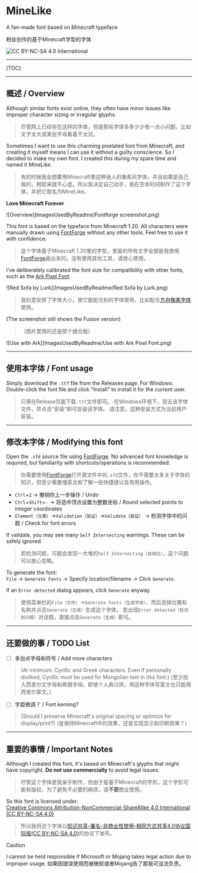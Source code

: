 # MineLike

A fan-made font based on Minecraft typeface

粉丝创作的基于Minecraft字型的字体

![CC BY-NC-SA 4.0 International](http://mirrors.creativecommons.org/presskit/buttons/88x31/svg/by-nc-sa.svg)

---

[TOC]

---

## 概述 / Overview

Although similar fonts exist online, they often have minor issues like improper character sizing or irregular glyphs.

> 尽管网上已经存在这样的字体，但是那些字体多多少少有一点小问题，比如文字太大或某些字母看着不太对。

Sometimes I want to use this charming pixelated font from Minecraft, and creating it myself means I can use it without a guilty conscience. So I decided to make my own font. I created this during my spare time and named it MineLike.

> 有的时候我会想要用Minecraft里这种迷人的像素风字体，并且如果是自己做的，用起来就不心虚。所以我决定自己动手，我在空余时间制作了这个字体，并把它取名为MineLike。

**Love Minecraft Forever**

![Overview](ImagesUsedByReadme/Fontforge screenshot.png)

This font is based on the typeface from Minecraft 1.20. All characters were manually drawn using [FontForge](https://fontforge.org/en-US/) without any other tools. Feel free to use it with confidence.

> 这个字体基于Minecraft 1.20里的字型，里面的所有文字全部是我使用[FontForge](https://fontforge.org/en-US/)画出来的，没有使用其他工具，请放心使用。

I've deliberately calibrated the font size for compatibility with other fonts, such as the [Ark Pixel Font](https://github.com/TakWolf/ark-pixel-font).

![Red Sofa by Lurk](ImagesUsedByReadme/Red Sofa by Lurk.png)

> 我刻意安排了字体大小，使它能配合别的字体使用，比如配合[方舟像素字体](https://github.com/TakWolf/ark-pixel-font)使用。

(The screenshot still shows the Fusion version)

>（图片里用的还是那个缝合版）

![Use with Ark](ImagesUsedByReadme/Use with Ark Pixel Font.png)

---

## 使用本字体 / Font usage

Simply download the `.ttf` file from the Releases page.
For Windows:  
Double-click the font file and click "Install" to install it for the current user.

> 只需在Release页面下载`.ttf`文件即可。
> 在Windows环境下，双击该字体文件，并点击“安装”即可安装该字体。
> 请注意，这种安装方式为当前用户安装。

---

## 修改本字体 / Modifying this font

Open the `.sfd` source file using [FontForge](https://fontforge.org/en-US/). No advanced font knowledge is required, but familiarity with shortcuts/operations is recommended:

> 你需要使用[FontForge](https://fontforge.org/en-US/)打开源文件中的`.sfd`文件，你不需要太多关于字体的知识，但至少需要懂英文和了解一些快捷键以及常用操作。

* `Ctrl`+`Z` → 撤销你上一步操作 / Undo
* `Ctrl`+`Shift`+`-` → 将选中顶点设置为整数坐标 / Round selected points to integer coordinates
* `Element（元素）`→`Validation（验证）`→`Validate（验证）` → 检测字体中的问题 / Check for font errors

If validate, you may see many `Self Intersecting` warnings. These can be safely ignored.

> 若检测问题，可能会发现一大堆的`Self Intersecting（自相交）`，这个问题可以放心忽略。

To generate the font:  
`File` → `Generate Fonts` → Specify location/filename → Click `Generate`.

If an `Error detected` dialog appears, click `Generate` anyway.

> 使用菜单栏的`File（文件）`→`Generate Fonts（生成字体）`，然后选择位置和名称并点击`Generate（生成）`生成这个字体。
> 若出现`Error detected（检测到问题）`对话框，直接点击`Generate（生成）`即可。

---

## 还要做的事 / TODO List

- [ ] 多加点字母和符号 / Add more characters
> (At minimum: Cyrillic and Greek characters. Even if personally disliked, Cyrillic must be used for Mongolian text in this font.)
> (至少加入西里尔文字母和希腊字母。即使个人再讨厌，用这种字体写蒙文也只能用西里尔蒙文。)

- [ ] 字距微调？ / Font kerning?
> (Should I preserve Minecraft's original spacing or optimize for display/print?)
> (是保持Minecraft中的效果，还是实现显示和印刷效果？)


---

## 重要的事情 / Important Notes

Although I created this font, it's based on Minecraft's glyphs that might have copyright. **Do not use commercially** to avoid legal issues.

> 尽管这个字体是我亲手制作，但由于是基于Minecraft的字形，这个字形可能有版权，为了避免不必要的麻烦，请**不要**商业使用。

So this font is licensed under:  
[Creative Commons Attribution-NonCommercial-ShareAlike 4.0 International (CC BY-NC-SA 4.0)](https://creativecommons.org/licenses/by-nc-sa/4.0/)

> 所以我将这个字体以[知识共享-署名-非商业性使用-相同方式共享4.0协议国际版(CC BY-NC-SA 4.0)](https://creativecommons.org/licenses/by-nc-sa/4.0/deed.zh-hans)的协议下发布。


> [!CAUTION]
> I cannot be held responsible if Microsoft or Mojang takes legal action due to improper usage.
> 如果因错误使用而被微软或者Mojang告了那我可没法负责。
